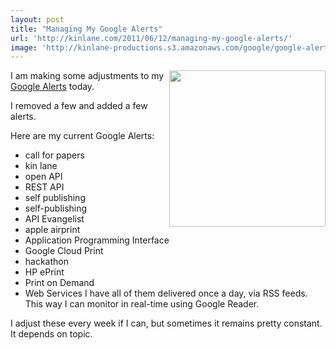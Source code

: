 ```yaml
---
layout: post
title: "Managing My Google Alerts"
url: 'http://kinlane.com/2011/06/12/managing-my-google-alerts/'
image: 'http://kinlane-productions.s3.amazonaws.com/google/google-alerts.jpg'
---
```


<img src="http://kinlane-productions.s3.amazonaws.com/google/google-alerts.jpg" alt="" width="250" align="right" />I am making some adjustments to my [Google Alerts][1] today.

I removed a few and added a few alerts.

Here are my current Google Alerts:

  * call for papers
  * kin lane
  * open API
  * REST API
  * self publishing
  * self-publishing
  * API Evangelist
  * apple airprint
  * Application Programming Interface
  * Google Cloud Print
  * hackathon
  * HP ePrint
  * Print on Demand
  * Web Services
I have all of them delivered once a day, via RSS feeds. This way I can monitor in real-time using Google Reader.

I adjust these every week if I can, but sometimes it remains pretty constant. It depends on topic.

   [1]: http://www.google.com/alerts/ (Google Alerts)

